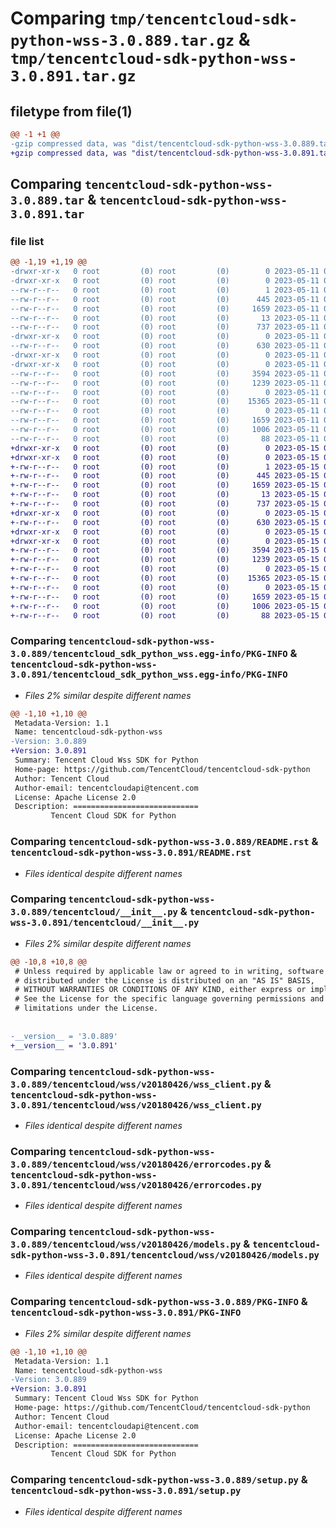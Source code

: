 # Comparing `tmp/tencentcloud-sdk-python-wss-3.0.889.tar.gz` & `tmp/tencentcloud-sdk-python-wss-3.0.891.tar.gz`

## filetype from file(1)

```diff
@@ -1 +1 @@
-gzip compressed data, was "dist/tencentcloud-sdk-python-wss-3.0.889.tar", last modified: Thu May 11 03:29:24 2023, max compression
+gzip compressed data, was "dist/tencentcloud-sdk-python-wss-3.0.891.tar", last modified: Mon May 15 04:56:29 2023, max compression
```

## Comparing `tencentcloud-sdk-python-wss-3.0.889.tar` & `tencentcloud-sdk-python-wss-3.0.891.tar`

### file list

```diff
@@ -1,19 +1,19 @@
-drwxr-xr-x   0 root         (0) root         (0)        0 2023-05-11 03:29:24.000000 tencentcloud-sdk-python-wss-3.0.889/
-drwxr-xr-x   0 root         (0) root         (0)        0 2023-05-11 03:29:24.000000 tencentcloud-sdk-python-wss-3.0.889/tencentcloud_sdk_python_wss.egg-info/
--rw-r--r--   0 root         (0) root         (0)        1 2023-05-11 03:29:24.000000 tencentcloud-sdk-python-wss-3.0.889/tencentcloud_sdk_python_wss.egg-info/dependency_links.txt
--rw-r--r--   0 root         (0) root         (0)      445 2023-05-11 03:29:24.000000 tencentcloud-sdk-python-wss-3.0.889/tencentcloud_sdk_python_wss.egg-info/SOURCES.txt
--rw-r--r--   0 root         (0) root         (0)     1659 2023-05-11 03:29:24.000000 tencentcloud-sdk-python-wss-3.0.889/tencentcloud_sdk_python_wss.egg-info/PKG-INFO
--rw-r--r--   0 root         (0) root         (0)       13 2023-05-11 03:29:24.000000 tencentcloud-sdk-python-wss-3.0.889/tencentcloud_sdk_python_wss.egg-info/top_level.txt
--rw-r--r--   0 root         (0) root         (0)      737 2023-05-11 03:29:23.000000 tencentcloud-sdk-python-wss-3.0.889/README.rst
-drwxr-xr-x   0 root         (0) root         (0)        0 2023-05-11 03:29:24.000000 tencentcloud-sdk-python-wss-3.0.889/tencentcloud/
--rw-r--r--   0 root         (0) root         (0)      630 2023-05-11 03:29:23.000000 tencentcloud-sdk-python-wss-3.0.889/tencentcloud/__init__.py
-drwxr-xr-x   0 root         (0) root         (0)        0 2023-05-11 03:29:24.000000 tencentcloud-sdk-python-wss-3.0.889/tencentcloud/wss/
-drwxr-xr-x   0 root         (0) root         (0)        0 2023-05-11 03:29:24.000000 tencentcloud-sdk-python-wss-3.0.889/tencentcloud/wss/v20180426/
--rw-r--r--   0 root         (0) root         (0)     3594 2023-05-11 03:29:23.000000 tencentcloud-sdk-python-wss-3.0.889/tencentcloud/wss/v20180426/wss_client.py
--rw-r--r--   0 root         (0) root         (0)     1239 2023-05-11 03:29:23.000000 tencentcloud-sdk-python-wss-3.0.889/tencentcloud/wss/v20180426/errorcodes.py
--rw-r--r--   0 root         (0) root         (0)        0 2023-05-11 03:29:23.000000 tencentcloud-sdk-python-wss-3.0.889/tencentcloud/wss/v20180426/__init__.py
--rw-r--r--   0 root         (0) root         (0)    15365 2023-05-11 03:29:23.000000 tencentcloud-sdk-python-wss-3.0.889/tencentcloud/wss/v20180426/models.py
--rw-r--r--   0 root         (0) root         (0)        0 2023-05-11 03:29:23.000000 tencentcloud-sdk-python-wss-3.0.889/tencentcloud/wss/__init__.py
--rw-r--r--   0 root         (0) root         (0)     1659 2023-05-11 03:29:24.000000 tencentcloud-sdk-python-wss-3.0.889/PKG-INFO
--rw-r--r--   0 root         (0) root         (0)     1006 2023-05-11 03:29:23.000000 tencentcloud-sdk-python-wss-3.0.889/setup.py
--rw-r--r--   0 root         (0) root         (0)       88 2023-05-11 03:29:24.000000 tencentcloud-sdk-python-wss-3.0.889/setup.cfg
+drwxr-xr-x   0 root         (0) root         (0)        0 2023-05-15 04:56:29.000000 tencentcloud-sdk-python-wss-3.0.891/
+drwxr-xr-x   0 root         (0) root         (0)        0 2023-05-15 04:56:29.000000 tencentcloud-sdk-python-wss-3.0.891/tencentcloud_sdk_python_wss.egg-info/
+-rw-r--r--   0 root         (0) root         (0)        1 2023-05-15 04:56:29.000000 tencentcloud-sdk-python-wss-3.0.891/tencentcloud_sdk_python_wss.egg-info/dependency_links.txt
+-rw-r--r--   0 root         (0) root         (0)      445 2023-05-15 04:56:29.000000 tencentcloud-sdk-python-wss-3.0.891/tencentcloud_sdk_python_wss.egg-info/SOURCES.txt
+-rw-r--r--   0 root         (0) root         (0)     1659 2023-05-15 04:56:29.000000 tencentcloud-sdk-python-wss-3.0.891/tencentcloud_sdk_python_wss.egg-info/PKG-INFO
+-rw-r--r--   0 root         (0) root         (0)       13 2023-05-15 04:56:29.000000 tencentcloud-sdk-python-wss-3.0.891/tencentcloud_sdk_python_wss.egg-info/top_level.txt
+-rw-r--r--   0 root         (0) root         (0)      737 2023-05-15 04:56:28.000000 tencentcloud-sdk-python-wss-3.0.891/README.rst
+drwxr-xr-x   0 root         (0) root         (0)        0 2023-05-15 04:56:29.000000 tencentcloud-sdk-python-wss-3.0.891/tencentcloud/
+-rw-r--r--   0 root         (0) root         (0)      630 2023-05-15 04:56:28.000000 tencentcloud-sdk-python-wss-3.0.891/tencentcloud/__init__.py
+drwxr-xr-x   0 root         (0) root         (0)        0 2023-05-15 04:56:29.000000 tencentcloud-sdk-python-wss-3.0.891/tencentcloud/wss/
+drwxr-xr-x   0 root         (0) root         (0)        0 2023-05-15 04:56:29.000000 tencentcloud-sdk-python-wss-3.0.891/tencentcloud/wss/v20180426/
+-rw-r--r--   0 root         (0) root         (0)     3594 2023-05-15 04:56:28.000000 tencentcloud-sdk-python-wss-3.0.891/tencentcloud/wss/v20180426/wss_client.py
+-rw-r--r--   0 root         (0) root         (0)     1239 2023-05-15 04:56:28.000000 tencentcloud-sdk-python-wss-3.0.891/tencentcloud/wss/v20180426/errorcodes.py
+-rw-r--r--   0 root         (0) root         (0)        0 2023-05-15 04:56:28.000000 tencentcloud-sdk-python-wss-3.0.891/tencentcloud/wss/v20180426/__init__.py
+-rw-r--r--   0 root         (0) root         (0)    15365 2023-05-15 04:56:28.000000 tencentcloud-sdk-python-wss-3.0.891/tencentcloud/wss/v20180426/models.py
+-rw-r--r--   0 root         (0) root         (0)        0 2023-05-15 04:56:28.000000 tencentcloud-sdk-python-wss-3.0.891/tencentcloud/wss/__init__.py
+-rw-r--r--   0 root         (0) root         (0)     1659 2023-05-15 04:56:29.000000 tencentcloud-sdk-python-wss-3.0.891/PKG-INFO
+-rw-r--r--   0 root         (0) root         (0)     1006 2023-05-15 04:56:28.000000 tencentcloud-sdk-python-wss-3.0.891/setup.py
+-rw-r--r--   0 root         (0) root         (0)       88 2023-05-15 04:56:29.000000 tencentcloud-sdk-python-wss-3.0.891/setup.cfg
```

### Comparing `tencentcloud-sdk-python-wss-3.0.889/tencentcloud_sdk_python_wss.egg-info/PKG-INFO` & `tencentcloud-sdk-python-wss-3.0.891/tencentcloud_sdk_python_wss.egg-info/PKG-INFO`

 * *Files 2% similar despite different names*

```diff
@@ -1,10 +1,10 @@
 Metadata-Version: 1.1
 Name: tencentcloud-sdk-python-wss
-Version: 3.0.889
+Version: 3.0.891
 Summary: Tencent Cloud Wss SDK for Python
 Home-page: https://github.com/TencentCloud/tencentcloud-sdk-python
 Author: Tencent Cloud
 Author-email: tencentcloudapi@tencent.com
 License: Apache License 2.0
 Description: ============================
         Tencent Cloud SDK for Python
```

### Comparing `tencentcloud-sdk-python-wss-3.0.889/README.rst` & `tencentcloud-sdk-python-wss-3.0.891/README.rst`

 * *Files identical despite different names*

### Comparing `tencentcloud-sdk-python-wss-3.0.889/tencentcloud/__init__.py` & `tencentcloud-sdk-python-wss-3.0.891/tencentcloud/__init__.py`

 * *Files 2% similar despite different names*

```diff
@@ -10,8 +10,8 @@
 # Unless required by applicable law or agreed to in writing, software
 # distributed under the License is distributed on an "AS IS" BASIS,
 # WITHOUT WARRANTIES OR CONDITIONS OF ANY KIND, either express or implied.
 # See the License for the specific language governing permissions and
 # limitations under the License.
 
 
-__version__ = '3.0.889'
+__version__ = '3.0.891'
```

### Comparing `tencentcloud-sdk-python-wss-3.0.889/tencentcloud/wss/v20180426/wss_client.py` & `tencentcloud-sdk-python-wss-3.0.891/tencentcloud/wss/v20180426/wss_client.py`

 * *Files identical despite different names*

### Comparing `tencentcloud-sdk-python-wss-3.0.889/tencentcloud/wss/v20180426/errorcodes.py` & `tencentcloud-sdk-python-wss-3.0.891/tencentcloud/wss/v20180426/errorcodes.py`

 * *Files identical despite different names*

### Comparing `tencentcloud-sdk-python-wss-3.0.889/tencentcloud/wss/v20180426/models.py` & `tencentcloud-sdk-python-wss-3.0.891/tencentcloud/wss/v20180426/models.py`

 * *Files identical despite different names*

### Comparing `tencentcloud-sdk-python-wss-3.0.889/PKG-INFO` & `tencentcloud-sdk-python-wss-3.0.891/PKG-INFO`

 * *Files 2% similar despite different names*

```diff
@@ -1,10 +1,10 @@
 Metadata-Version: 1.1
 Name: tencentcloud-sdk-python-wss
-Version: 3.0.889
+Version: 3.0.891
 Summary: Tencent Cloud Wss SDK for Python
 Home-page: https://github.com/TencentCloud/tencentcloud-sdk-python
 Author: Tencent Cloud
 Author-email: tencentcloudapi@tencent.com
 License: Apache License 2.0
 Description: ============================
         Tencent Cloud SDK for Python
```

### Comparing `tencentcloud-sdk-python-wss-3.0.889/setup.py` & `tencentcloud-sdk-python-wss-3.0.891/setup.py`

 * *Files identical despite different names*

